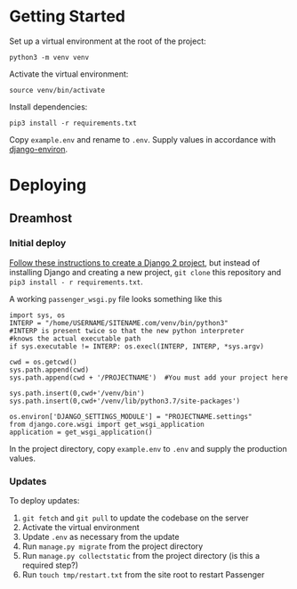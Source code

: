 # Getting Started

Set up a virtual environment at the root of the project:
```
python3 -m venv venv
```

Activate the virtual environment:
```
source venv/bin/activate
```

Install dependencies:
```
pip3 install -r requirements.txt
```

Copy `example.env` and rename to `.env`. Supply values in accordance with [django-environ](https://django-environ.readthedocs.io/en/latest/).

# Deploying

## Dreamhost

### Initial deploy
[Follow these instructions to create a Django 2 project](https://help.dreamhost.com/hc/en-us/articles/216385637-How-do-I-enable-Passenger-on-my-domain-), but instead of installing Django and creating a new project, `git clone` this repository and `pip3 install - r requirements.txt`.

A working `passenger_wsgi.py` file looks something like this
```
import sys, os
INTERP = "/home/USERNAME/SITENAME.com/venv/bin/python3"
#INTERP is present twice so that the new python interpreter 
#knows the actual executable path 
if sys.executable != INTERP: os.execl(INTERP, INTERP, *sys.argv)

cwd = os.getcwd()
sys.path.append(cwd)
sys.path.append(cwd + '/PROJECTNAME')  #You must add your project here

sys.path.insert(0,cwd+'/venv/bin')
sys.path.insert(0,cwd+'/venv/lib/python3.7/site-packages')

os.environ['DJANGO_SETTINGS_MODULE'] = "PROJECTNAME.settings"
from django.core.wsgi import get_wsgi_application
application = get_wsgi_application()
```

In the project directory, copy `example.env` to `.env` and supply the production values.

### Updates
To deploy updates:
1. `git fetch` and `git pull` to update the codebase on the server
2. Activate the virtual environment
3. Update `.env` as necessary from the update
4. Run `manage.py migrate` from the project directory
4. Run `manage.py collectstatic` from the project directory (is this a required step?)
6. Run `touch tmp/restart.txt` from the site root to restart Passenger